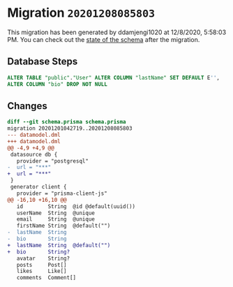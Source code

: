 # Migration `20201208085803`

This migration has been generated by ddamjengi1020 at 12/8/2020, 5:58:03 PM.
You can check out the [state of the schema](./schema.prisma) after the migration.

## Database Steps

```sql
ALTER TABLE "public"."User" ALTER COLUMN "lastName" SET DEFAULT E'',
ALTER COLUMN "bio" DROP NOT NULL
```

## Changes

```diff
diff --git schema.prisma schema.prisma
migration 20201201042719..20201208085803
--- datamodel.dml
+++ datamodel.dml
@@ -4,9 +4,9 @@
 datasource db {
   provider = "postgresql"
-  url = "***"
+  url = "***"
 }
 generator client {
   provider = "prisma-client-js"
@@ -16,10 +16,10 @@
   id        String  @id @default(uuid())
   userName  String  @unique
   email     String  @unique
   firstName String  @default("")
-  lastName  String
-  bio       String
+  lastName  String  @default("")
+  bio       String?
   avatar    String?
   posts     Post[]
   likes     Like[] 
   comments  Comment[]
```


